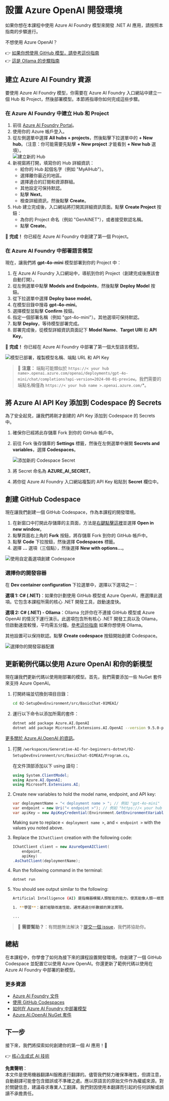 # 設置 Azure OpenAI 開發環境

如果你想在本課程中使用 Azure AI Foundry 模型來開發 .NET AI 應用，請按照本指南的步驟進行。

不想使用 Azure OpenAI？

👉 [如果你想使用 GitHub 模型，請參考這份指南](README.md)  
👉 [這是 Ollama 的步驟指南](getting-started-ollama.md)

## 建立 Azure AI Foundry 資源

要使用 Azure AI Foundry 模型，你需要在 Azure AI Foundry 入口網站中建立一個 Hub 和 Project，然後部署模型。本節將指導你如何完成這些步驟。

### 在 Azure AI Foundry 中建立 Hub 和 Project

1. 前往 [Azure AI Foundry Portal](https://ai.azure.com/)。  
1. 使用你的 Azure 帳戶登入。  
1. 從左側選單中選擇 **All hubs + projects**，然後點擊下拉選單中的 **+ New hub**。（注意：你可能需要先點擊 **+ New project** 才能看到 **+ New hub** 選項）。  
    ![建立新的 Hub](../../../translated_images/ai-foundry-hub-selection.dc9bf6b90ab4b2b9f94ae6274422bcd318ee09091350750062740479f69a651c.tw.png)  
1. 新視窗將打開，填寫你的 Hub 詳細資訊：  
    - 給你的 Hub 起個名字（例如 "MyAIHub"）。  
    - 選擇離你最近的地區。  
    - 選擇適合的訂閱和資源群組。  
    - 其他設定可保持默認。  
    - 點擊 **Next**。  
    - 檢查詳細資訊，然後點擊 **Create**。  
1. Hub 建立完成後，入口網站將打開其詳細資訊頁面。點擊 **Create Project** 按鈕：  
    - 為你的 Project 命名（例如 "GenAINET"），或者接受默認名稱。  
    - 點擊 **Create**。  

🎉 **完成！** 你已經在 Azure AI Foundry 中創建了第一個 Project。

### 在 Azure AI Foundry 中部署語言模型

現在，讓我們將 **gpt-4o-mini** 模型部署到你的 Project 中：

1. 在 Azure AI Foundry 入口網站中，導航到你的 Project（創建完成後應該會自動打開）。  
1. 從左側選單中點擊 **Models and Endpoints**，然後點擊 **Deploy Model** 按鈕。  
1. 從下拉選單中選擇 **Deploy base model**。  
1. 在模型目錄中搜尋 **gpt-4o-mini**。  
1. 選擇模型並點擊 **Confirm** 按鈕。  
1. 指定一個部署名稱（例如 "gpt-4o-mini"）。其他選項可保持默認。  
1. 點擊 **Deploy**，等待模型部署完成。  
1. 部署完成後，從模型詳細資訊頁面記下 **Model Name**、**Target URI** 和 **API Key**。  

🎉 **完成！** 你已經在 Azure AI Foundry 中部署了第一個大型語言模型。

![模型已部署，複製模型名稱、端點 URL 和 API Key](../../../translated_images/deploytoazure-20-copymodelinfo.9797a0bffd24459c9b977d98e18a089accaece2917d2abcde4ab96db957e0fcb.tw.png)

> 📝 **注意：** 端點可能類似於 `https://< your hub name>.openai.azure.com/openai/deployments/gpt-4o-mini/chat/completions?api-version=2024-08-01-preview`。我們需要的端點名稱僅為 `https://< your hub name >.openai.azure.com/`*。

## 將 Azure AI API Key 添加到 Codespace 的 Secrets

為了安全起見，讓我們將剛才創建的 API Key 添加到 Codespace 的 Secrets 中。

1. 確保你已經將此存儲庫 Fork 到你的 GitHub 帳戶中。  
1. 前往 Fork 後存儲庫的 **Settings** 標籤，然後在左側選單中展開 **Secrets and variables**，選擇 **Codespaces**。  

    ![添加新的 Codespace Secret](../../../translated_images/codespaces-secret.0e168026d0078356489f51ca61b195603283511c73bb805b056619f994652f7c.tw.jpeg)  
1. 將 Secret 命名為 **AZURE_AI_SECRET**。  
1. 將你從 Azure AI Foundry 入口網站複製的 API Key 粘貼到 **Secret** 欄位中。

## 創建 GitHub Codespace

現在讓我們創建一個 GitHub Codespace，作為本課程的開發環境。

1. 在新窗口中打開此存儲庫的主頁面，方法是[右鍵點擊這裡](https://github.com/microsoft/Generative-AI-for-beginners-dotnet)並選擇 **Open in new window**。  
1. 點擊頁面右上角的 **Fork** 按鈕，將存儲庫 Fork 到你的 GitHub 帳戶中。  
1. 點擊 **Code** 下拉按鈕，然後選擇 **Codespaces** 標籤。  
1. 選擇 **...** 選項（三個點），然後選擇 **New with options...**。  

![使用自定義選項創建 Codespace](../../../translated_images/creating-codespace.0e7334f85cf4c8d0e080a0d5b4c76c24c5bbe6bddf48dcd1403e092ea0d9bce9.tw.png)

### 選擇你的開發容器

在 **Dev container configuration** 下拉選單中，選擇以下選項之一：

**選項 1: C# (.NET)**：如果你計劃使用 GitHub 模型或 Azure OpenAI，應選擇此選項。它包含本課程所需的核心 .NET 開發工具，啟動速度快。  

**選項 2: C# (.NET) - Ollama**：Ollama 允許你在不連接 GitHub 模型或 Azure OpenAI 的情況下運行演示。此選項包含所有核心 .NET 開發工具以及 Ollama，但啟動速度較慢，平均需五分鐘。[參考這份指南](getting-started-ollama.md) 如果你想使用 Ollama。  

其他設置可以保持默認。點擊 **Create codespace** 按鈕開始創建 Codespace。

![選擇你的開發容器配置](../../../translated_images/select-container-codespace.9b8ca34b6ff8b4cb80973924cbc1894cf7672d233b0055b47f702db60c4c6221.tw.png)

## 更新範例代碼以使用 Azure OpenAI 和你的新模型

現在讓我們更新代碼以使用剛部署的模型。首先，我們需要添加一些 NuGet 套件來支持 Azure OpenAI。

1. 打開終端並切換到項目目錄：

    ```bash
    cd 02-SetupDevEnvironment/src/BasicChat-01MEAI/
    ```

1. 運行以下命令以添加所需的套件：

    ```bash
    dotnet add package Azure.AI.OpenAI
    dotnet add package Microsoft.Extensions.AI.OpenAI --version 9.5.0-preview.1.25265.7
    ```

[更多關於 Azure.AI.OpenAI 的資訊](https://www.nuget.org/packages/Azure.AI.OpenAI/2.1.0#show-readme-container)。

1. 打開 `/workspaces/Generative-AI-for-beginners-dotnet/02-SetupDevEnvironment/src/BasicChat-01MEAI/Program.cs`。

    在文件頂部添加以下 using 語句：

    ```csharp
    using System.ClientModel;
    using Azure.AI.OpenAI;
    using Microsoft.Extensions.AI;

1. Create new variables to hold the model name, endpoint, and API key:

    ```csharp
    var deploymentName = "< deployment name > "; // 例如 "gpt-4o-mini"
    var endpoint = new Uri("< endpoint >"); // 例如 "https://< your hub name >.openai.azure.com/"
    var apiKey = new ApiKeyCredential(Environment.GetEnvironmentVariable("AZURE_AI_SECRET"));
    ```

    Making sure to replace `< deployment name >`, and `< endpoint >` with the values you noted above.

1. Replace the `IChatClient` creation with the following code:

    ```csharp
    IChatClient client = new AzureOpenAIClient(
        endpoint,
        apiKey)
    .AsChatClient(deploymentName);
    ```

1. Run the following command in the terminal:

    ```bash
    dotnet run
    ```

1. You should see output similar to the following:

    ```bash
    Artificial Intelligence (AI) 是指機器模擬人類智能的能力，使其能像人類一樣思考和學習。AI 涵蓋了多種技術和方法，使計算機和系統能執行通常需要人類智能的任務，包括：

    1. **學習**：基於經驗改進性能，通常通過分析數據的算法實現。
    
    ...
    ```

> 🙋 **需要幫助？**：有問題無法解決？[提交一個 issue](https://github.com/microsoft/Generative-AI-for-beginners-dotnet/issues/new?template=Blank+issue)，我們將協助你。

## 總結

在本課程中，你學會了如何為接下來的課程設置開發環境。你創建了一個 GitHub Codespace 並配置它以使用 Azure OpenAI。你還更新了範例代碼以使用在 Azure AI Foundry 中部署的新模型。

### 更多資源

- [Azure AI Foundry 文件](https://learn.microsoft.com/azure/ai-services/)  
- [使用 GitHub Codespaces](https://docs.github.com/en/codespaces/getting-started)  
- [如何在 Azure AI Foundry 中部署模型](https://learn.microsoft.com/azure/ai-services/deploy/)  
- [Azure.AI.OpenAI NuGet 套件](https://www.nuget.org/packages/Azure.AI.OpenAI)

## 下一步

接下來，我們將探索如何創建你的第一個 AI 應用！🚀

👉 [核心生成式 AI 技術](../03-CoreGenerativeAITechniques/readme.md)

**免責聲明**：  
本文件是使用機器翻譯AI服務進行翻譯的。儘管我們努力確保準確性，但請注意，自動翻譯可能會包含錯誤或不準確之處。應以原語言的原始文件作為權威來源。對於關鍵信息，建議尋求專業人工翻譯。我們對因使用本翻譯而引起的任何誤解或誤讀不承擔責任。